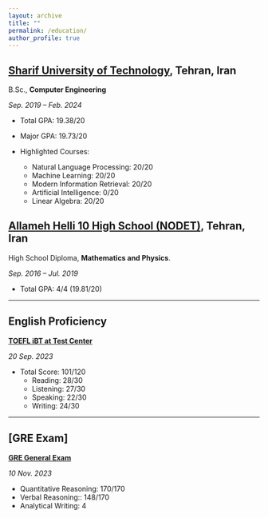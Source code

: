 ```yaml
---
layout: archive
title: ""
permalink: /education/
author_profile: true
---
```


## [**Sharif University of Technology**](https://en.sharif.edu/), Tehran, Iran

B.Sc., **Computer Engineering**

*Sep. 2019 – Feb. 2024*

- Total GPA: 19.38/20

- Major GPA: 19.73/20
  
- Highlighted Courses:

  - Natural Language Processing: 20/20
  - Machine Learning: 20/20
  - Modern Information Retrieval: 20/20
  - Artificial Intelligence: 0/20
  - Linear Algebra: 20/20
  

## [**Allameh Helli 10 High School (NODET)**](https://helli10.ir/), Tehran, Iran

High School Diploma, **Mathematics and Physics**.

*Sep. 2016 – Jul. 2019*

- Total GPA: 4/4 (19.81/20)

---

## **English Proficiency**

[**TOEFL iBT at Test Center**](https://www.ets.org/toefl.html)

*20 Sep. 2023*

- Total Score: 101/120
  - Reading: 28/30
  - Listening: 27/30
  - Speaking: 22/30
  - Writing: 24/30
  
---

## [**GRE Exam**]

[**GRE General Exam**](https://www.ets.org/gre.html)

*10 Nov. 2023*

- Quantitative Reasoning: 170/170
- Verbal Reasoning:: 148/170
- Analytical Writing: 4
  
